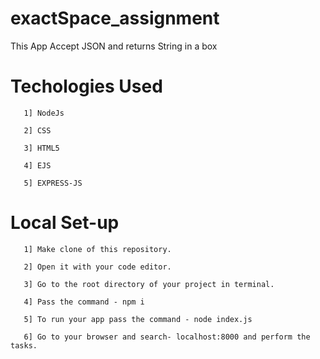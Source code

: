 # exactSpace_assignment
This App Accept JSON and returns String in a box
# Techologies Used
       1] NodeJs
       
       2] CSS
       
       3] HTML5
       
       4] EJS
       
       5] EXPRESS-JS
# Local Set-up
       1] Make clone of this repository.

       2] Open it with your code editor.

       3] Go to the root directory of your project in terminal.

       4] Pass the command - npm i

       5] To run your app pass the command - node index.js

       6] Go to your browser and search- localhost:8000 and perform the tasks.
